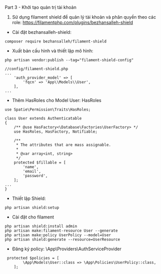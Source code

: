 Part 3 - Khởi tạo quản trị tài khoản
1. Sử dụng filament shield để quản lý tài khoản và phân quyền theo các role: https://filamentphp.com/plugins/bezhansalleh-shield
- Cài đặt bezhansalleh-shield:
```
composer require bezhansalleh/filament-shield
```
- Xuất bản cấu hình và thiết lập mô hình:
```
php artisan vendor:publish --tag="filament-shield-config"

//config/filament-shield.php
...
    'auth_provider_model' => [
        'fqcn' => 'App\\Models\\User',
    ],
...

```
- Thêm HasRoles cho Model User: HasRoles
```
use Spatie\Permission\Traits\HasRoles;
 
class User extends Authenticatable
{
    /** @use HasFactory<\Database\Factories\UserFactory> */
    use HasRoles, HasFactory, Notifiable;

    /**
     * The attributes that are mass assignable.
     *
     * @var array<int, string>
     */
    protected $fillable = [
        'name',
        'email',
        'password',
    ];
...
}
```
- Thiết lập Shield:
```
php artisan shield:setup
```
- Cài đặt cho filament
```
php artisan shield:install admin
php artisan make:filament-resource User --generate
php artisan make:policy UserPolicy --model=User
php artisan shield:generate --resource=UserResource
```
- Đăng ký policy: \App\Providers\AuthServiceProvider
```
 protected $policies = [
        \App\Models\User::class => \App\Policies\UserPolicy::class,
    ];
```
